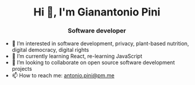 <h1 align="center">Hi 👋, I'm Gianantonio Pini</h1>
<h3 align="center">Software developer</h3>

- 👀 I’m interested in software development, privacy, plant-based nutrition, digital democracy, digital rights
- 🌱 I’m currently learning React, re-learning JavaScript
- 💞️ I’m looking to collaborate on open source software development projects
- 📫 How to reach me: antonio.pini@pm.me

<!---
gianantoniopini/gianantoniopini is a ✨ special ✨ repository because its `README.md` (this file) appears on your GitHub profile.
You can click the Preview link to take a look at your changes.
--->
